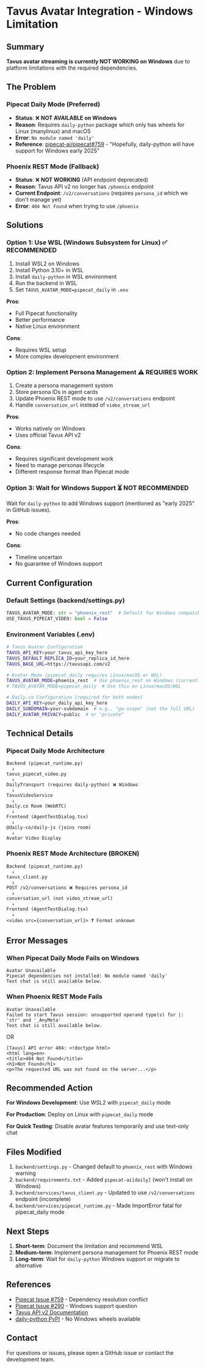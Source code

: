# Tavus Avatar Integration - Windows Limitation

## Summary

**Tavus avatar streaming is currently NOT WORKING on Windows** due to platform limitations with the required dependencies.

## The Problem

### Pipecat Daily Mode (Preferred)
- **Status**: ❌ **NOT AVAILABLE on Windows**
- **Reason**: Requires `daily-python` package which only has wheels for Linux (manylinux) and macOS
- **Error**: `No module named 'daily'`
- **Reference**: [pipecat-ai/pipecat#759](https://github.com/pipecat-ai/pipecat/issues/759) - "Hopefully, daily-python will have support for Windows early 2025"

### Phoenix REST Mode (Fallback)
- **Status**: ❌ **NOT WORKING** (API endpoint deprecated)
- **Reason**: Tavus API v2 no longer has `/phoenix` endpoint
- **Current Endpoint**: `/v2/conversations` (requires `persona_id` which we don't manage yet)
- **Error**: `404 Not Found` when trying to use `/phoenix`

## Solutions

### Option 1: Use WSL (Windows Subsystem for Linux) ✅ RECOMMENDED
1. Install WSL2 on Windows
2. Install Python 3.10+ in WSL
3. Install `daily-python` in WSL environment
4. Run the backend in WSL
5. Set `TAVUS_AVATAR_MODE=pipecat_daily` in `.env`

**Pros**:
- Full Pipecat functionality
- Better performance
- Native Linux environment

**Cons**:
- Requires WSL setup
- More complex development environment

### Option 2: Implement Persona Management ⚠️ REQUIRES WORK
1. Create a persona management system
2. Store persona IDs in agent cards
3. Update Phoenix REST mode to use `/v2/conversations` endpoint
4. Handle `conversation_url` instead of `video_stream_url`

**Pros**:
- Works natively on Windows
- Uses official Tavus API v2

**Cons**:
- Requires significant development work
- Need to manage personas lifecycle
- Different response format than Pipecat mode

### Option 3: Wait for Windows Support ⏳ NOT RECOMMENDED
Wait for `daily-python` to add Windows support (mentioned as "early 2025" in GitHub issues).

**Pros**:
- No code changes needed

**Cons**:
- Timeline uncertain
- No guarantee of Windows support

## Current Configuration

### Default Settings (backend/settings.py)
```python
TAVUS_AVATAR_MODE: str = "phoenix_rest"  # Default for Windows compatibility
USE_TAVUS_PIPECAT_VIDEO: bool = False
```

### Environment Variables (.env)
```bash
# Tavus Avatar Configuration
TAVUS_API_KEY=your_tavus_api_key_here
TAVUS_DEFAULT_REPLICA_ID=your_replica_id_here
TAVUS_BASE_URL=https://tavusapi.com/v2

# Avatar Mode (pipecat_daily requires Linux/macOS or WSL)
TAVUS_AVATAR_MODE=phoenix_rest  # Use phoenix_rest on Windows (currently broken)
# TAVUS_AVATAR_MODE=pipecat_daily  # Use this on Linux/macOS/WSL

# Daily.co Configuration (required for both modes)
DAILY_API_KEY=your_daily_api_key_here
DAILY_SUBDOMAIN=your-subdomain  # e.g., "go-scope" (not the full URL)
DAILY_AVATAR_PRIVACY=public  # or "private"
```

## Technical Details

### Pipecat Daily Mode Architecture
```
Backend (pipecat_runtime.py)
  ↓
tavus_pipecat_video.py
  ↓
DailyTransport (requires daily-python) ❌ Windows
  ↓
TavusVideoService
  ↓
Daily.co Room (WebRTC)
  ↓
Frontend (AgentTestDialog.tsx)
  ↓
@daily-co/daily-js (joins room)
  ↓
Avatar Video Display
```

### Phoenix REST Mode Architecture (BROKEN)
```
Backend (pipecat_runtime.py)
  ↓
tavus_client.py
  ↓
POST /v2/conversations ❌ Requires persona_id
  ↓
conversation_url (not video_stream_url)
  ↓
Frontend (AgentTestDialog.tsx)
  ↓
<video src={conversation_url}> ❓ Format unknown
```

## Error Messages

### When Pipecat Daily Mode Fails on Windows
```
Avatar Unavailable
Pipecat dependencies not installed: No module named 'daily'
Text chat is still available below.
```

### When Phoenix REST Mode Fails
```
Avatar Unavailable
Failed to start Tavus session: unsupported operand type(s) for |: 'str' and '_AnyMeta'
Text chat is still available below.
```

OR

```
[Tavus] API error 404: <!doctype html>
<html lang=en>
<title>404 Not Found</title>
<h1>Not Found</h1>
<p>The requested URL was not found on the server...</p>
```

## Recommended Action

**For Windows Development**: Use WSL2 with `pipecat_daily` mode

**For Production**: Deploy on Linux with `pipecat_daily` mode

**For Quick Testing**: Disable avatar features temporarily and use text-only chat

## Files Modified

1. `backend/settings.py` - Changed default to `phoenix_rest` with Windows warning
2. `backend/requirements.txt` - Added `pipecat-ai[daily]` (won't install on Windows)
3. `backend/services/tavus_client.py` - Updated to use `/v2/conversations` endpoint (incomplete)
4. `backend/services/pipecat_runtime.py` - Made ImportError fatal for pipecat_daily mode

## Next Steps

1. **Short-term**: Document the limitation and recommend WSL
2. **Medium-term**: Implement persona management for Phoenix REST mode
3. **Long-term**: Wait for `daily-python` Windows support or migrate to alternative

## References

- [Pipecat Issue #759](https://github.com/pipecat-ai/pipecat/issues/759) - Dependency resolution conflict
- [Pipecat Issue #290](https://github.com/pipecat-ai/pipecat/issues/290) - Windows support question
- [Tavus API v2 Documentation](https://docs.tavus.io/api-reference/conversations/create-conversation)
- [daily-python PyPI](https://pypi.org/project/daily-python/) - No Windows wheels available

## Contact

For questions or issues, please open a GitHub issue or contact the development team.

